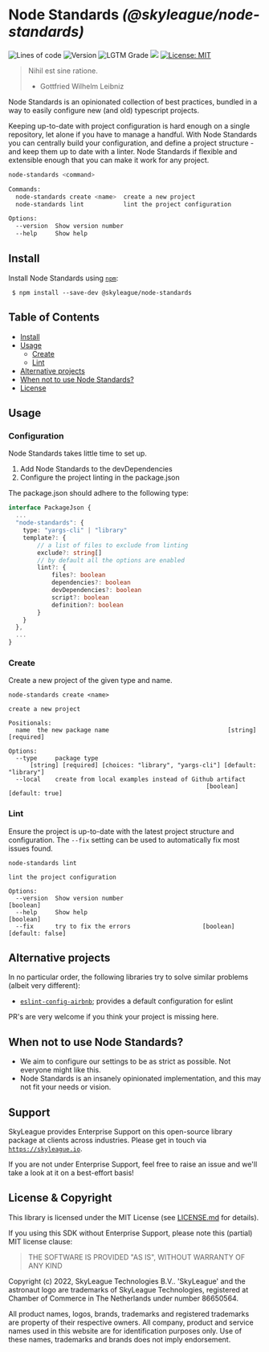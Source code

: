 # Node Standards _(@skyleague/node-standards)_

<p>
  <img alt="Lines of code" src="https://img.shields.io/tokei/lines/github/skyleague/node-standards">
  <img alt="Version" src="https://img.shields.io/github/package-json/v/skyleague/node-standards" />
  <img alt="LGTM Grade" src="https://img.shields.io/lgtm/grade/javascript/github/skyleague/node-standards">
  <img src="https://img.shields.io/badge/node-%3E%3D16-blue.svg" />
  <a href="#" target="_blank">
    <img alt="License: MIT" src="https://img.shields.io/badge/License-MIT-yellow.svg" />
  </a>
</p>

> Nihil est sine ratione.
>
> - Gottfried Wilhelm Leibniz

Node Standards is an opinionated collection of best practices, bundled in a way to easily configure new (and old) typescript projects.

Keeping up-to-date with project configuration is hard enough on a single repository, let alone if you have to manage a handful. With Node Standards you can centrally build your configuration, and define a project structure - and keep them up to date with a linter. Node Standards if flexible and extensible enough that you can make it work for any project.

```sh
node-standards <command>

Commands:
  node-standards create <name>  create a new project
  node-standards lint           lint the project configuration

Options:
  --version  Show version number                                       [boolean]
  --help     Show help                                                 [boolean]
```

## Install

Install Node Standards using [`npm`](https://www.npmjs.com/):

```console
 $ npm install --save-dev @skyleague/node-standards
```

## Table of Contents

<!-- toc -->

- [Install](#install)
- [Usage](#usage)
  * [Create](#Create)
  * [Lint](#Lint)
- [Alternative projects](#alternative-projects)
- [When not to use Node Standards?](#when-not-to-use-node-standards)
- [License](#license)

<!-- tocstop -->

## Usage


### Configuration

Node Standards takes little time to set up. 
 1. Add Node Standards to the devDependencies
 2. Configure the project linting in the package.json

The package.json should adhere to the following type:
```ts
interface PackageJson {
  ...
  "node-standards": {
    type: "yargs-cli" | "library"
    template?: {
        // a list of files to exclude from linting
        exclude?: string[]
        // by default all the options are enabled
        lint?: {
            files?: boolean
            dependencies?: boolean
            devDependencies?: boolean
            script?: boolean
            definition?: boolean
        }
    }
  },
  ...
}
```

### Create
Create a new project of the given type and name.

```console
node-standards create <name>

create a new project

Positionals:
  name  the new package name                                 [string] [required]

Options:
  --type     package type
      [string] [required] [choices: "library", "yargs-cli"] [default: "library"]
  --local    create from local examples instead of Github artifact
                                                       [boolean] [default: true]
```

### Lint
Ensure the project is up-to-date with the latest project structure and configuration. The `--fix` setting can be used to automatically fix most issues found.

```
node-standards lint

lint the project configuration

Options:
  --version  Show version number                                       [boolean]
  --help     Show help                                                 [boolean]
  --fix      try to fix the errors                    [boolean] [default: false]
```

## Alternative projects

In no particular order, the following libraries try to solve similar problems (albeit very different):

-   [`eslint-config-airbnb`](https://www.npmjs.com/package/eslint-config-airbnb); provides a default configuration for eslint

PR's are very welcome if you think your project is missing here.

## When not to use Node Standards?

- We aim to configure our settings to be as strict as possible. Not everyone might like this.
- Node Standards is an insanely opinionated implementation, and this may not fit your needs or vision.

## Support

SkyLeague provides Enterprise Support on this open-source library package at clients across industries. Please get in touch via [`https://skyleague.io`](https://skyleague.io).

If you are not under Enterprise Support, feel free to raise an issue and we'll take a look at it on a best-effort basis!

## License & Copyright

This library is licensed under the MIT License (see [LICENSE.md](./LICENSE.md) for details).

If you using this SDK without Enterprise Support, please note this (partial) MIT license clause:

> THE SOFTWARE IS PROVIDED "AS IS", WITHOUT WARRANTY OF ANY KIND

Copyright (c) 2022, SkyLeague Technologies B.V..
'SkyLeague' and the astronaut logo are trademarks of SkyLeague Technologies, registered at Chamber of Commerce in The Netherlands under number 86650564.

All product names, logos, brands, trademarks and registered trademarks are property of their respective owners. All company, product and service names used in this website are for identification purposes only. Use of these names, trademarks and brands does not imply endorsement.
